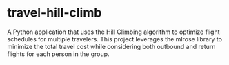 # travel-hill-climb
A Python application that uses the Hill Climbing algorithm to optimize flight schedules for multiple travelers. This project leverages the mlrose library to minimize the total travel cost while considering both outbound and return flights for each person in the group.
